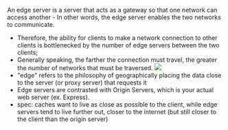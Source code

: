 
An edge server is a server that acts as a gateway so that one network can access another
	- In other words, the edge server enables the two networks to communicate.
- Therefore, the ability for clients to make a network connection to other clients is bottlenecked by the number of edge servers between the two clients;
- Generally speaking, the farther the connection must travel, the greater the number of networks that must be traversed.
![](/assets/images/2021-03-11-15-51-29.png)
- "edge" refers to the philosophy of geographically placing the data close to the server (or proxy server) that requests it 
- Edge servers are contrasted with Origin Servers, which is your actual web server (ex. Express).
- spec: caches want to live as close as possible to the client, while edge servers tend to live further out, closer to the internet (but still closer to the client than the origin server)
